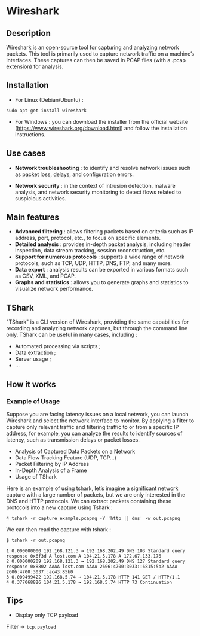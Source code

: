 # Wireshark

## Description

Wireshark is an open-source tool for capturing and analyzing network packets. This tool is primarily used to capture network traffic on a machine’s interfaces. These captures can then be saved in PCAP files (with a .pcap extension) for analysis.


## Installation

- For Linux (Debian/Ubuntu) :
    
```shell
sudo apt-get install wireshark
```

- For Windows : you can download the installer from the official website (https://www.wireshark.org/download.html) and follow the installation instructions.

## Use cases

- **Network troubleshooting** : to identify and resolve network issues such as packet loss, delays, and configuration errors.

- **Network security** : in the context of intrusion detection, malware analysis, and network security monitoring to detect flows related to suspicious activities.

## Main features

- **Advanced filtering** : allows filtering packets based on criteria such as IP address, port, protocol, etc., to focus on specific elements.
- **Detailed analysis** : provides in-depth packet analysis, including header inspection, data stream tracking, session reconstruction, etc.
- **Support for numerous protocols** : supports a wide range of network protocols, such as TCP, UDP, HTTP, DNS, FTP, and many more.
- **Data export** : analysis results can be exported in various formats such as CSV, XML, and PCAP.
- **Graphs and statistics** : allows you to generate graphs and statistics to visualize network performance.

## TShark

"TShark" is a CLI version of Wireshark, providing the same capabilities for recording and analyzing network captures, but through the command line only. TShark can be useful in many cases, including :

- Automated processing via scripts ;
- Data extraction ;
- Server usage ;
- ...

## How it works


### Example of Usage

Suppose you are facing latency issues on a local network, you can launch Wireshark and select the network interface to monitor.
By applying a filter to capture only relevant traffic and filtering traffic to or from a specific IP address, for example, you can analyze the results to identify sources of latency, such as transmission delays or packet losses.

- Analysis of Captured Data Packets on a Network
- Data Flow Tracking Feature (UDP, TCP...)
- Packet Filtering by IP Address
- In-Depth Analysis of a Frame
- Usage of TShark


Here is an example of using tshark, let’s imagine a significant network capture with a large number of packets, but we are only interested in the DNS and HTTP protocols. We can extract packets containing these protocols into a new capture using Tshark :

```shell
4 tshark -r capture_example.pcapng -Y 'http || dns' -w out.pcapng
```

We can then read the capture with tshark :

```shell
$ tshark -r out.pcapng

1 0.000000000 192.168.121.3 → 192.168.202.49 DNS 103 Standard query response 0x6f3d A lost.com A 104.21.5.178 A 172.67.133.176
2 0.000000209 192.168.121.3 → 192.168.202.49 DNS 127 Standard query response 0x8802 AAAA lost.com AAAA 2606:4700:3033::6815:5b2 AAAA 2606:4700:3037::ac43:85b0
3 0.009499422 192.168.5.74 → 104.21.5.178 HTTP 141 GET / HTTP/1.1
4 0.377068826 104.21.5.178 → 192.168.5.74 HTTP 73 Continuation
```

## Tips

- Display only TCP payload

Filter -> `tcp.payload`